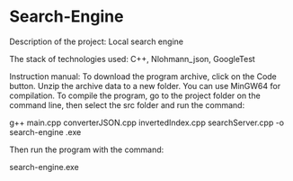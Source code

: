 # Search-Engine

Description of the project:  Local search engine

The stack of technologies used:  C++, Nlohmann_json, GoogleTest

Instruction manual: To download the program archive, click on the Code button.
Unzip the archive data to a new folder. You can use MinGW64 for compilation. To compile the program, go to the project folder on the command line, then select the src folder and run the command:

g++ main.cpp converterJSON.cpp invertedIndex.cpp searchServer.cpp -o search-engine .exe

Then run the program with the command:

search-engine.exe
